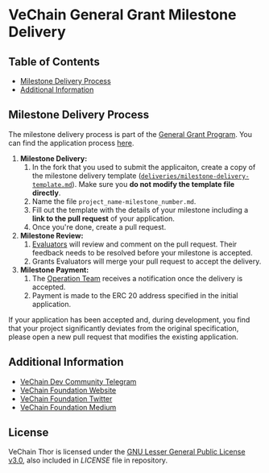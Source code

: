 # VeChain General Grant Milestone Delivery

## Table of Contents

- [Milestone Delivery Process](#milestone-delivery-process)
- [Additional Information](#additional-information)

## Milestone Delivery Process

The milestone delivery process is part of the [General Grant Program](https://github.com/vechain/Grant-Program/). You can find the application process [here](../README.md#process).  

1. **Milestone Delivery:**
   1. In the fork that you used to submit the applicaiton, create a copy of the milestone delivery template ([`deliveries/milestone-delivery-template.md`](deliveries/milestone-delivery-template.md)). Make sure you **do not modify the template file directly**.
   2. Name the file `project_name-milestone_number.md`.
   3. Fill out the template with the details of your milestone including a **link to the pull request** of your application.
   4. Once you're done, create a pull request.
2. **Milestone Review:**
   1. [Evaluators](https://github.com/vechain/Grant-Program#vechain-grant-evaluators) will review and comment on the pull request. Their feedback needs to be resolved before your milestone is accepted.
   2. Grants Evaluators will merge your pull request to accept the delivery.
3. **Milestone Payment:**
   1. The [Operation Team](https://github.com/vechain/Grant-Program#vechain-operation-team) receives a notification once the delivery is accepted.
   2. Payment is made to the ERC 20 address specified in the initial application. 

If your application has been accepted and, during development, you find that your project significantly deviates from the original specification, please open a new pull request that modifies the existing application.

## Additional Information

- [VeChain Dev Community Telegram](https://t.me/VeChainDevCommunity)
- [VeChain Foundation Website](https://vechain.org)
- [VeChain Foundation Twitter](https://twitter.com/vechainofficial)
- [VeChain Foundation Medium](https://vechainofficial.medium.com/)


## License <!-- omit in toc -->

VeChain Thor is licensed under the
[GNU Lesser General Public License v3.0](https://www.gnu.org/licenses/lgpl-3.0.html), also included in *LICENSE* file in repository.
